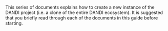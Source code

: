 This series of documents explains how to create a new instance of the DANDI project (i.e. a clone of the entire DANDI ecosystem). It is suggested that you briefly read through each of the
documents in this guide before starting.